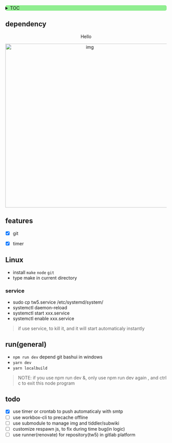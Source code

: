 <div style="text-align: left;background: lightgreen;border-radius: 5px; float:none">

<details>
<summary>TOC</summary>

<!-- vim-markdown-toc GitLab -->

* [dependency](#dependency)
* [features](#features)
* [Linux](#linux)
  * [service](#service)
* [run(general)](#rungeneral)
* [todo](#todo)

<!-- vim-markdown-toc -->
</details>

</div>
<!--[![Netlify Status](https://api.netlify.com/api/v1/badges/a42c9618-8fd5-41cd-9cb9-901b588369ad/deploy-status)](https://app.netlify.com/sites/tw5/deploys)-->

## dependency

<div style="text-align: center">
<p> Hello </p>
<img src="https://cdn.jsdelivr.net/gh/oeyoews/img/tw5graph.png" width=512 title="img" alt="img" style="zoom: 100%" />
</div>

## features

- [x] git
* [x] timer

## Linux

* install `make` `node` `git`
* type make in current directory

### service

* sudo cp tw5.service /etc/systemd/system/
* systemctl daemon-reload
* systemctl start xxx.service
* systemctl enable xxx.service

> if use service, to kill it, and it will start automaticaly instantly

<!-- ## Window-->

<!-- ### methos1-->

<!--* install node git-->
<!--* `npm i -g tiddlywiki`(important)-->
<!--* click run.bat-->

<!-- ### methos2-->

<!--* use TidGi*-->

## run(general)

* `npm run dev` depend git bashui in windows
* `yarn dev`
* `yarn localbuild`

> NOTE: if you use npm run dev &, only use npm run dev again , and ctrl c to exit this node program

<!-- ## bug-->

<!--* ~~`\$__themes_nico_notebook_ui_Bottombar.tid`-->
<!--\$__themes_nico_notebook_ui_Topbar.tid~~-->

## todo

- [x] use timer or crontab to push automaticaly with smtp
- [ ] use workbox-cli to precache offline
- [ ] use submodule to manage img and tiddler/subwiki
- [ ] customize respawn js, to fix during time bug(in logic)
- [ ] use runner(renovate) for repository(tw5) in gitlab platform
